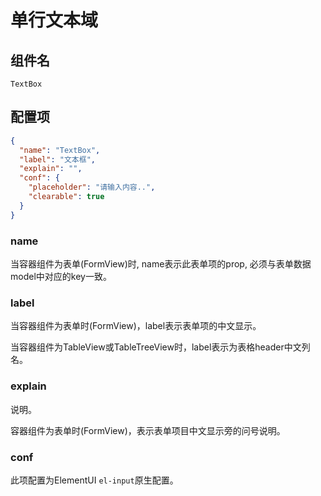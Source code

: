 # 单行文本域

## 组件名

`TextBox`

## 配置项

```json
{
  "name": "TextBox",
  "label": "文本框",
  "explain": "",
  "conf": {
    "placeholder": "请输入内容..",
    "clearable": true
  }
}
```

### name

当容器组件为表单(FormView)时, name表示此表单项的prop, 必须与表单数据model中对应的key一致。

### label

当容器组件为表单时(FormView)，label表示表单项的中文显示。

当容器组件为TableView或TableTreeView时，label表示为表格header中文列名。

### explain
说明。

容器组件为表单时(FormView)，表示表单项目中文显示旁的问号说明。

### conf
此项配置为ElementUI `el-input`原生配置。

